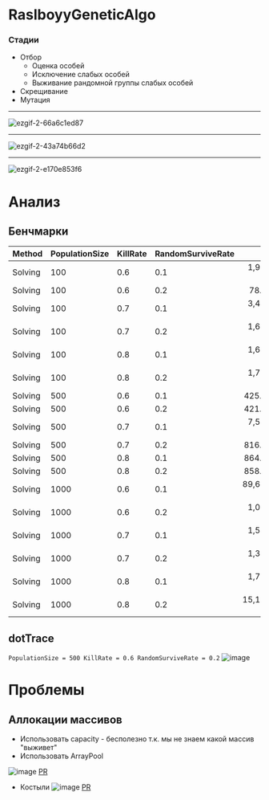 # RaslboyyGeneticAlgo

### Стадии
- Отбор
    - Оценка особей
    - Исключение слабых особей
    - Выживание рандомной группы слабых особей
- Скрещивание
- Мутация

--------
![ezgif-2-66a6c1ed87](https://user-images.githubusercontent.com/33222839/169855987-87ace248-5cee-413d-af0c-09acd9d89796.gif)

--------

![ezgif-2-43a74b66d2](https://user-images.githubusercontent.com/33222839/169856157-a6310aed-fc11-49cb-ab14-6a78c6e7baea.gif)

--------

![ezgif-2-e170e853f6](https://user-images.githubusercontent.com/33222839/169855735-d9d0c518-7c14-4a94-be3f-0b70595f6328.gif)

# Анализ
## Бенчмарки
|  Method | PopulationSize | KillRate | RandomSurviveRate |         Mean |          Error |         StdDev |       Median |    Gen 0 |    Gen 1 | Allocated |
|-------- |--------------- |--------- |------------------ |-------------:|---------------:|---------------:|-------------:|---------:|---------:|----------:|
| Solving |            100 |      0.6 |               0.1 |  1,944.63 us |      49.198 us |      29.277 us |  1,954.30 us |        - |        - |    440 KB |
| Solving |            100 |      0.6 |               0.2 |     78.99 us |       2.500 us |       1.654 us |     79.21 us |  12.0850 |        - |     49 KB |
| Solving |            100 |      0.7 |               0.1 |  3,416.55 us |     357.312 us |     236.340 us |  3,325.30 us |        - |        - |    345 KB |
| Solving |            100 |      0.7 |               0.2 |  1,696.69 us |     152.026 us |     100.556 us |  1,662.90 us |        - |        - |    344 KB |
| Solving |            100 |      0.8 |               0.1 |  1,635.81 us |      25.177 us |      16.653 us |  1,635.82 us |  76.1719 |  33.2031 |    373 KB |
| Solving |            100 |      0.8 |               0.2 |  1,757.73 us |       9.153 us |       4.787 us |  1,757.88 us |  78.1250 |  31.2500 |    402 KB |
| Solving |            500 |      0.6 |               0.1 |    425.81 us |       5.714 us |       3.400 us |    427.13 us |  57.1289 |   1.9531 |    235 KB |
| Solving |            500 |      0.6 |               0.2 |    421.80 us |       5.218 us |       3.451 us |    422.15 us |  57.1289 |   1.9531 |    235 KB |
| Solving |            500 |      0.7 |               0.1 |  7,561.98 us |      94.035 us |      55.959 us |  7,564.84 us | 250.0000 | 125.0000 |  1,600 KB |
| Solving |            500 |      0.7 |               0.2 |    816.61 us |     109.558 us |      72.466 us |    786.29 us |  69.3359 |  22.4609 |    285 KB |
| Solving |            500 |      0.8 |               0.1 |    864.33 us |      24.338 us |      14.483 us |    866.00 us |        - |        - |    283 KB |
| Solving |            500 |      0.8 |               0.2 |    858.57 us |      31.306 us |      18.630 us |    855.90 us |        - |        - |    283 KB |
| Solving |           1000 |      0.6 |               0.1 | 89,603.57 us | 186,244.877 us | 110,831.339 us | 14,846.40 us |        - |        - |  2,890 KB |
| Solving |           1000 |      0.6 |               0.2 |  1,080.58 us |      98.059 us |      51.287 us |  1,062.20 us |        - |        - |    523 KB |
| Solving |           1000 |      0.7 |               0.1 |  1,550.61 us |     140.831 us |      93.151 us |  1,550.60 us |        - |        - |    570 KB |
| Solving |           1000 |      0.7 |               0.2 |  1,324.42 us |      80.003 us |      41.843 us |  1,304.00 us |        - |        - |    517 KB |
| Solving |           1000 |      0.8 |               0.1 |  1,708.33 us |     127.715 us |      76.001 us |  1,710.30 us |        - |        - |    564 KB |
| Solving |           1000 |      0.8 |               0.2 | 15,158.08 us |     334.475 us |     199.041 us | 15,137.70 us |        - |        - |  3,436 KB |
## dotTrace
`PopulationSize = 500 KillRate = 0.6 RandomSurviveRate = 0.2`
![image](https://user-images.githubusercontent.com/33222839/170613636-759909a6-45d9-461c-b47a-2b3b6c74298a.png)

# Проблемы
## Аллокации массивов
- Использовать capacity - бесполезно т.к. мы не знаем какой массив "выживет"
- Использовать ArrayPool

![image](https://user-images.githubusercontent.com/33222839/170626500-181a1b31-573b-444f-872b-5f2a50c559e1.png)
[PR](https://github.com/is-tech-y24-1/RaslboyyGeneticAlgo/pull/1)

- Костыли
![image](https://user-images.githubusercontent.com/33222839/170632756-cf1b6c74-11c5-4e26-9c56-4f83d33fd683.png)
[PR](https://github.com/is-tech-y24-1/RaslboyyGeneticAlgo/pull/2)

